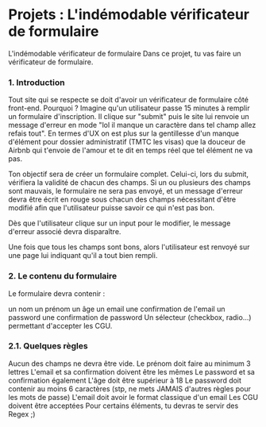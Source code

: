 # Projets : L'indémodable vérificateur de formulaire
  
L'indémodable vérificateur de formulaire
Dans ce projet, tu vas faire un vérificateur de formulaire.

### 1. Introduction
Tout site qui se respecte se doit d'avoir un vérificateur de formulaire côté front-end. Pourquoi ? Imagine qu'un utilisateur passe 15 minutes à remplir un formulaire d'inscription. Il clique sur "submit" puis le site lui renvoie un message d'erreur en mode "lol il manque un caractère dans tel champ allez refais tout". En termes d'UX on est plus sur la gentillesse d'un manque d'élément pour dossier administratif (TMTC les visas) que la douceur de Airbnb qui t'envoie de l'amour et te dit en temps réel que tel élément ne va pas.

Ton objectif sera de créer un formulaire complet. Celui-ci, lors du submit, vérifiera la validité de chacun des champs. Si un ou plusieurs des champs sont mauvais, le formulaire ne sera pas envoyé, et un message d'erreur devra être écrit en rouge sous chacun des champs nécessitant d'être modifié afin que l'utilisateur puisse savoir ce qui n'est pas bon.

Dès que l'utilisateur clique sur un input pour le modifier, le message d'erreur associé devra disparaître.

Une fois que tous les champs sont bons, alors l'utilisateur est renvoyé sur une page lui indiquant qu'il a tout bien rempli.

### 2. Le contenu du formulaire
Le formulaire devra contenir :

un nom
un prénom
un âge
un email
une confirmation de l'email
un password
une confirmation de password
Un sélecteur (checkbox, radio...) permettant d'accepter les CGU.

### 2.1. Quelques règles
Aucun des champs ne devra être vide.
Le prénom doit faire au minimum 3 lettres
L'email et sa confirmation doivent être les mêmes
Le password et sa confirmation également
L'âge doit être supérieur à 18
Le password doit contenir au moins 6 caractères (stp, ne mets JAMAIS d'autres règles pour les mots de passe)
L'email doit avoir le format classique d'un email
Les CGU doivent être acceptées
Pour certains éléments, tu devras te servir des Regex ;)
